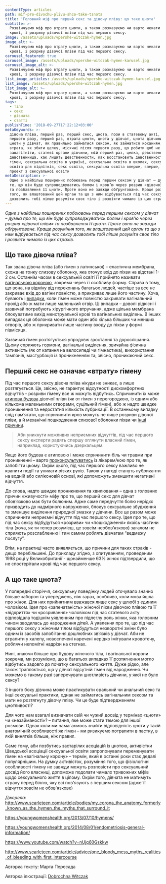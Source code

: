 ```yaml
---
contentType: articles
path: mif-pro-divochu-plivu-shco-take-tsnota
title: 'Головний міф про перший секс та дівочу пліву: що таке цнота'
subtitle: >-
  Розвінчуємо міф про втрату цноти, а також розказуємо чи варто чекати болю,
  крові, і розриву дівочої пліви під час першого сексу.
image: /assets/uploads/vpershe-witczak-hymen.jpg
image_alt: >-
  Розвінчуємо міф про втрату цноти, а також розказуємо чи варто чекати болю,
  крові, і розриву дівочої пліви під час першого сексу.
carousel_featured: true
carousel_image: /assets/uploads/vpershe-witczak-hymen-karusel.jpg
carousel_image_alt: >-
  Розвінчуємо міф про втрату цноти, а також розказуємо чи варто чекати болю,
  крові, і розриву дівочої пліви під час першого сексу.
list_image_articles: /assets/uploads/vpershe-witczak-hymen-karusel.jpg
list_image: /assets/uploads/vpershe-witczak-hymen.jpg
list_image_alt: >-
  Розвінчуємо міф про втрату цноти, а також розказуємо чи варто чекати болю,
  крові, і розриву дівочої пліви під час першого сексу.
tags:
  - тіло
  - секс
  - дівчата
  - статті
publishTime: '2018-09-27T17:22:12+03:00'
metaKeywords: >-
  дівоча пліва, перший раз, перший секс, цнота, пози в статевому акті, пози для
  першого разу, перший раз, втрата цноти, цнота у дівчат, цнота дівчини, втрата
  цноти у дівчат, як правильно займатися сексом, як займатися коханням, цнота
  втрата, як збити целку, місячні після першого разу, що робити щоб не
  завагітніти, статеві органи дівчини, мій перший раз, целка, девственность,
  девственница, как лишить девственности, как восстановить девственность, гимен,
  гімен, сексуальна освіта в україні, сексуальна освіта в школах, сексуальна
  освіта для підлітків, секс освіта, сексуальна освіта вперше, вперше, онлайн
  проект з сексуальної освіти
metaDescription: >-
  Одне з найбільш поширених побоювань перед першим сексом у дівчат – думка про
  те, що він буде супроводжуватись болем і кров’ю через розрив «дівочої пліви»
  та позбавлення її цноти. Проте воно не завжди обґрунтоване. Краще розуміння
  того, як влаштований цей орган та що з ним відбувається під час сексу
  дозволить тобі ліпше розуміти своє тіло і розвіяти чимало із цих страхів.
---
```

_Одне з найбільш поширених побоювань перед першим сексом у дівчат – думка про те, що він буде супроводжуватись болем і кров’ю через розрив «дівочої пліви» та позбавлення її цноти. Проте воно не завжди обґрунтоване. Краще розуміння того, як влаштований цей орган та що з ним відбувається під час сексу дозволить тобі ліпше розуміти своє тіло і розвіяти чимало із цих страхів._

## Що таке дівоча пліва?

Так звана дівоча пліва (або гімен з латинської) – еластична мембрана, схожа на тонку слизову оболонку, яка оточує вхід до піхви на відстані 1-2 см. Останнім часом в сексуальній освіті її прийнято називати [вагінальною короною](http://www.scarleteen.com/article/bodies/my_corona_the_anatomy_formerly_known_as_the_hymen_the_myths_that_surround_it), зокрема через її особливу форму. Справа в тому, що вона, на відміну від переконань багатьох людей, частіше за все не закриває  вхід до вагіни повністю, а прикриває лише його частину. Хоча, бувають і [випадки](https://youngwomenshealth.org/2013/07/10/hymens/), коли гімен може повністю закривати вагінальний прохід або ж мати лише маленький отвір. Ці випадки – доволі рідкісні і зазвичай потребують хірургічного втручання, адже щільна мембрана блокуватиме вихід менструальної крові та вагінальних виділень. В інших випадках ця оболонка може мати один або кілька більших чи менших отворів, або ж прикривати лише частину входу до піхви у формі півмісяця.

Зазвичай гімен розтягується упродовж зростання та дорослішання. Цьому сприяють гормони, вагінальні виділення, звичайна фізична активність (як от катання на велосипеді чи гімнастика), використання тампонів, мастурбація із проникненням та, звісно, проникаючий секс. 

## Перший секс не означає «втрату» гімену

Під час першого сексу дівоча пліва нікуди не зникає, а лише розтягується. Це, звісно, не гарантує відсутності дискомфортних відчуттів - розриви гімену все ж можуть відбутись. Спричинити їх може [атипова будова](https://youngwomenshealth.org/2013/07/10/hymens/) дівочої пліви (як от гімен з перегородкою, із одним або кількома маленькими отворами, суцільний гімен), або ж надто швидке проникнення та недостатня кількість лубрикації. В останньому випадку слід пам’ятати, що спричинити кров можуть не лише розриви дівочої пліви, а й механічні пошкодження слизової оболонки піхви чи [інші причини](https://youngwomenshealth.org/2014/08/01/endometriosis-general-information/).

> Аби уникнути можливих неприємних відчуттів, під час першого сексу експерти радять спершу оглянути власний гімен, наприклад, користуючись дзеркальцем. 

Якщо його будова є атиповою і може спричинити біль чи травми при проникненні – варто  [проконсультуватись](https://www.youtube.com/watch?v=nUjq60Gskkw) із лікарем/кою про те, як запобігти цьому. Окрім цього, під час першого сексу важливо не квапити події та уникати різких рухів. Також у нагоді стануть лубриканти на водній або силіконовій основі, які допоможуть зменшити негативні відчуття. 

До слова, надто швидке проникнення та хвилювання – одна з головних причин «живучості» міфу про те, що перший секс для дівчат обов’язково має бути болючим. Адже саме передчуття болю нерідко призводить до надмірного напруження, блокує сексуальне збудження та зменшує виділення природної змазки у дівчини. Все це разом може спричинити неприємні відчуття під час першого сексу. Ідея про те, що під час сексу відбудуться «розриви» чи «пошкодження» якоїсь частини тіла (хоча, як ти тепер розумієш, це зовсім необов’язково) загалом не сприяють розслабленню і тим самим роблять дівчатам “ведмежу послугу”.

Втім, на практиці часто виявляється, що причини для таких страхів - дещо перебільшені. До прикладу згідно, з опитуванням, проведеним 1998 році у Великобританії - щонайменше 63% жінок підтвердили, що не спостерігали крові під час першого сексу. 

## А що таке цнота?

У попередні сторіччя, сексуальну поведінку людей оточувало значно більше заборон та упереджень, ніж зараз, особливо, коли мова йшла про жінок. Для них прийнятним вважався лише секс у шлюбі з єдиним чоловіком. Ідея про «запечатаність» жіночої піхви дівочою плівою та її «відкриття» чи «розривання» чоловіком під час статевого акту відповідала тодішнім уявленням про підлеглу роль жінки, яка головним чином зводилась до народження дітей. А уявлення про те, що під час першого сексу з жіночим тілом відбудуться незворотні зміни було одним із засобів запобігання дошлюбних зв’язків у дівчат. Аби не втрапити у халепу, новоспечені наречені нерідко імітували кровотечу, роблячи непомітні надрізи на стегнах.

Нині, знаючи більше про будову жіночого тіла, і вагінальної корони зокрема, ми розуміємо, що в багатьох випадках її розтягнення могло відбутись задовго до початку сексуального життя. Дуже рідко, але також трапляється, що у дівчат відсутній гімен від народження. Чи можемо в такому разі заперечувати цнотливість дівчини, у якої не було сексу? 

З іншого боку дівчина може практикувати оральний чи анальний секс та інші сексуальні практики, однак не займатись вагінальним сексом та мати не розтягнуту дівочу пліву. Чи це буде підтвердженням цнотливості?  

Для чого нам взагалі визначати свій чи чужий досвід у термінах «цноти» чи «незайманості»? – питання, яке може стати темою для іншої розмови. Однак коли ми намагаємось знайти відповідність цноти у такій анатомічній особливості як гімен – ми ризикуємо потрапити в пастку, в якій винятків більше, ніж правил. 

Саме тому, аби позбутись застарілих асоціацій із цнотою, активістки Шведської асоціації сексуальної освіти запропонували переменувати гімен на «вагінальну корону» – термін, який в останні роки стає дедалі популярнішим. На думку активісток, розуміння того, що фізіологічні особливості гімену не завжди можуть розповісти про сексуальний досвід його власниці, допоможе подолати чимало тривожних міфів щодо сексуального життя в цілому. Окрім того, дівчата не матимуть страху перед біллю, яку всі пов'язують з першим сексом (адже її відчуття зовсім не обов'язкове) 



_Джерела:_ http://www.scarleteen.com/article/bodies/my_corona_the_anatomy_formerly_known_as_the_hymen_the_myths_that_surround_it

https://youngwomenshealth.org/2013/07/10/hymens/

https://youngwomenshealth.org/2014/08/01/endometriosis-general-information/

https://www.youtube.com/watch?v=nUjq60Gskkw

http://www.scarleteen.com/article/advice/one_bloody_mess_myths_realities_of_bleeding_with_first_intercourse



Авторка тексту: Марта Пересада

Авторка ілюстрації: [Dobrochna Witczak](https://www.instagram.com/dochna_/)
